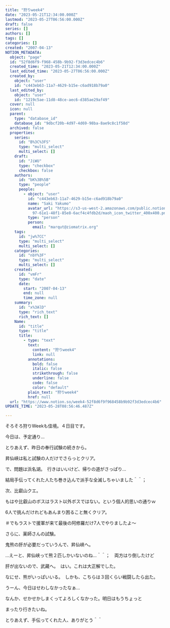 ```yaml
---
title: "狩りweek4"
date: "2023-05-21T12:34:00.000Z"
lastmod: "2023-05-27T06:56:00.000Z"
draft: false
series: []
authors: []
tags: []
categories: []
created: "2007-04-13"
NOTION_METADATA:
  object: "page"
  id: "52f8d6f9-f968-458b-9b92-f3d3edcec4b6"
  created_time: "2023-05-21T12:34:00.000Z"
  last_edited_time: "2023-05-27T06:56:00.000Z"
  created_by:
    object: "user"
    id: "c443eb63-11a7-4629-b15e-c6ad918b79a0"
  last_edited_by:
    object: "user"
    id: "1219c5ae-11d8-48ce-aec6-d385ae29af49"
  cover: null
  icon: null
  parent:
    type: "database_id"
    database_id: "9dbcf20b-4d97-4d69-98ba-8ae9c8c1f58d"
  archived: false
  properties:
    series:
      id: "B%3C%3FS"
      type: "multi_select"
      multi_select: []
    draft:
      id: "JiWU"
      type: "checkbox"
      checkbox: false
    authors:
      id: "bK%3B%5B"
      type: "people"
      people:
        - object: "user"
          id: "c443eb63-11a7-4629-b15e-c6ad918b79a0"
          name: "Saki Yakumo"
          avatar_url: "https://s3-us-west-2.amazonaws.com/public.notion-static.com/3ad1c4\
            97-61e1-48f1-85e8-6acf4c4fdb2d/maoh_icon_twitter_400x400.png"
          type: "person"
          person:
            email: "marqut@ziomatrix.org"
    tags:
      id: "jw%7CC"
      type: "multi_select"
      multi_select: []
    categories:
      id: "nbY%3F"
      type: "multi_select"
      multi_select: []
    created:
      id: "vmFr"
      type: "date"
      date:
        start: "2007-04-13"
        end: null
        time_zone: null
    summary:
      id: "x%3AlD"
      type: "rich_text"
      rich_text: []
    Name:
      id: "title"
      type: "title"
      title:
        - type: "text"
          text:
            content: "狩りweek4"
            link: null
          annotations:
            bold: false
            italic: false
            strikethrough: false
            underline: false
            code: false
            color: "default"
          plain_text: "狩りweek4"
          href: null
  url: "https://www.notion.so/week4-52f8d6f9f968458b9b92f3d3edcec4b6"
UPDATE_TIME: "2023-05-28T08:56:46.487Z"

---
```

<link rel="stylesheet" href="https://cdn.jsdelivr.net/npm/katex@0.16.2/dist/katex.min.css" integrity="sha384-bYdxxUwYipFNohQlHt0bjN/LCpueqWz13HufFEV1SUatKs1cm4L6fFgCi1jT643X" crossorigin="anonymous">


そろそろ狩りWeekも佳境。４日目です。


今日は、予定通り…


とりあえず、昨日の奉行試験の続きから。


昇仙峡は私と試験の人だけでさらっとクリア。


で、問題は浜名湖。　行きはいいけど、帰りの道がさっぱり…


結局手伝ってくれた人たち巻き込んで派手な全滅しちゃいました＾＾；


次、比叡山クエ。


もはや比叡山のボスはラスト以外ボスではない。という個人的思いの通りｗ


6人で挑んだけれどもあんまり困ること無くクリア。


＃でもラストで援軍が来て最後の阿修羅だけ7人でやりましたよ～


さらに、薬師さんの試験。


鬼熊の肝が必要だっていうんで、昇仙峡へ。


…えーと、昇仙峡って熊２匹しかいないのね…＾＾；　両方はり倒したけど


肝が出ないので、武藏へ。　はい。これは大正解でした。


なにせ、熊がいっぱいいる。　しかも、こちらは３回くらい戦闘したら出た。


うーん、今日はせわしなかったなぁ…


なんか、せかせかしまくってよろしくなかった。明日はもうちょっと


まったり行きたいね。


とりあえず、手伝ってくれた人、ありがとう＾＾

